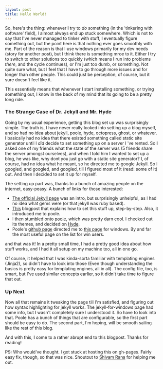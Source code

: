 ```yaml
---
layout: post
title: Hello World!
---
```


So, here's the thing: whenever I try to *do* something (in the 'tinkering with software' field), I almost always end up stuck somewhere. Which is not to say that I've never managed to tinker with stuff, I eventually figure something out, but the point here is that nothing ever goes smoothly with me. Part of the reason is that I use windows primarily for my dev needs (story for another post), but I think there is something mroe to it. Either I try to switch to other solutions too quickly (which means I run into problems *there*, and the cycle continues), or I'm just too dumb, or something. Not quite sure what, but I feel that I have to go through more issues and for longer than other people. This could just be perception, of course, but it sure doesn't feel like it.

This essentially means that whenever I start installing something, or trying something out, I know in the back of my mind that its going to be a pretty long ride.

### The Strange Case of Dr. Jekyll and Mr. Hyde

Going by my usual experience, getting this blog set up was surprisingly simple. The truth is, I have never really looked into setting up a blog myself, and so had no idea about jekyll, poole, hyde, octopress, ghost, or whatever. I basically had no idea that there existed something called static site generator until I *did* decide to set something up on a server I 've rented. So I asked one of my friends what the state of the server was (5 friends share the server amongst ourselves), and when I told him I wanted to set up a blog, he was like, why dont you just go with a static site generator? I, of course, had no idea what he meant, so he directed me to google Jekyll. So I googled, and googled, and googled, till I figured most of it (read: some of it) out. And then I decided to set it up for myself.

The setting up part was, thanks to a bunch of amazing people on the internet, easy-peasy. A bunch of links for those interested:

* [The official Jekyll page](http://jekyllrb.com/) was an intro, but surprisingly unhelpful, as I had no idea what gems were (or that jekyll was ruby based).
* [This](http://joshualande.com/jekyll-github-pages-poole/) blogpost that explains how to set this stuff up, step-by-step. Also, it introduced me to poole.
* I then stumbled onto [poole](http://getpoole.com/), which was pretty darn cool. I checked out its themes, and decided on [Hyde](http://hyde.getpoole.com/).
* Poole's [github page](https://github.com/poole/poole) directed me to [this page](http://jekyll-windows.juthilo.com/) for windows. By and far the most useful page on the list for win users.

and that was it! In a  pretty small time, I had a pretty good idea about how stuff works, and I had it all setup on my machine too, all in one go.

Of course, it helped that I was kinda-sorta familiar with templating engines (Jinja2), so didn't have to look into those (Even though understanding the basics is pretty easy for templating engines, all in all). The config file, too, is smart, but I've used similar concepts earlier, so it didn't take time to figure that out.

### Up Next

Now all that remains it tweaking the page till I'm satisfied, and figuring out how syntax highlighting for jekyll works. The jekyll-for-windows page had some info, but I wasn't completely sure I understood it. So have to look into that. 
Poole has a bunch of things that are configurable, so the first part should be easy to do. The second part, I'm hoping, will be smooth sailing like the rest of this blog.

And with this, I come to a rather abrupt end to this blogpost. Thanks for reading!

PS: Who would've thought. I got stuck at hosting this on gh-pages. Fairly easy fix, though, so that was nice. Shoutout to [Shivam Rana](https://github.com/trigonaminima) for helping me out.
